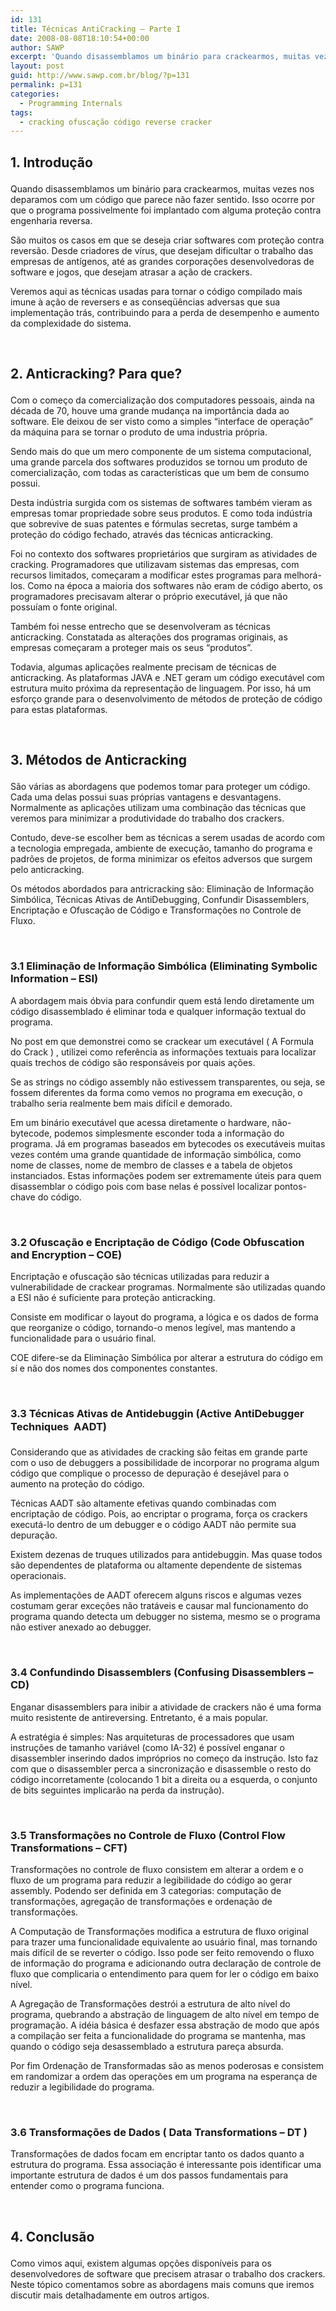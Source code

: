 ```yaml
---
id: 131
title: Técnicas AntiCracking – Parte I
date: 2008-08-08T18:10:54+00:00
author: SAWP
excerpt: 'Quando disassemblamos um binário para crackearmos, muitas vezes nos deparamos com um código que parece não fazer sentido. Isso ocorre por que o programa possivelmente foi implantado com alguma proteção contra engenharia reversa. '
layout: post
guid: http://www.sawp.com.br/blog/?p=131
permalink: p=131
categories:
  - Programming Internals
tags:
  - cracking ofuscação código reverse cracker
---
```

## 1. Introdução</p> 

Quando disassemblamos um binário para crackearmos, muitas vezes nos deparamos com um código que parece não fazer sentido. Isso ocorre por que o programa possivelmente foi implantado com alguma proteção contra engenharia reversa. 

São muitos os casos em que se deseja criar softwares com proteção contra reversão. Desde criadores de vírus, que desejam dificultar o trabalho das empresas de antígenos, até as grandes corporações desenvolvedoras de software e jogos, que desejam atrasar a ação de crackers.

Veremos aqui as técnicas usadas para tornar o código compilado mais imune à ação de reversers e as conseqüências adversas que sua implementação trás, contribuindo para a perda de desempenho e aumento da complexidade do sistema.

&nbsp;

## 2. Anticracking? Para que?</p> 

Com o começo da comercialização dos computadores pessoais, ainda na década de 70, houve uma grande mudança na importância dada ao software. Ele deixou de ser visto como a simples &#8220;interface de operação&#8221; da máquina para se tornar o produto de uma industria própria.

Sendo mais do que um mero componente de um sistema computacional, uma grande parcela dos softwares produzidos se tornou um produto de comercialização, com todas as características que um bem de consumo possui. 

Desta indústria surgida com os sistemas de softwares também vieram as empresas tomar propriedade sobre seus produtos. E como toda indústria que sobrevive de suas patentes e fórmulas secretas, surge também a proteção do código fechado, através das técnicas anticracking.

Foi no contexto dos softwares proprietários que surgiram as atividades de cracking. Programadores que utilizavam sistemas das empresas, com recursos limitados, começaram a modificar estes programas para melhorá-los. Como na época a maioria dos softwares não eram de código aberto, os programadores precisavam alterar o próprio executável, já que não possuíam o fonte original.

Também foi nesse entrecho que se desenvolveram as técnicas anticracking. Constatada as alterações dos programas originais, as empresas começaram a proteger mais os seus &#8220;produtos&#8221;. 

Todavia, algumas aplicações realmente precisam de técnicas de anticracking. As plataformas JAVA e .NET geram um código executável com estrutura muito próxima da representação de linguagem. Por isso, há um esforço grande para o desenvolvimento de métodos de proteção de código para estas plataformas.

&nbsp;

## 3. Métodos de Anticracking</p> 

São várias as abordagens que podemos tomar para proteger um código. Cada uma delas possui suas próprias vantagens e desvantagens. Normalmente as aplicações utilizam uma combinação das técnicas que veremos para minimizar a produtividade do trabalho dos crackers. 

Contudo, deve-se escolher bem as técnicas a serem usadas de acordo com a tecnologia empregada, ambiente de execução, tamanho do programa e padrões de projetos, de forma minimizar os efeitos adversos que surgem pelo anticracking.

Os métodos abordados para antricracking são: Eliminação de Informação Simbólica, Técnicas Ativas de AntiDebugging, Confundir Disassemblers, Encriptação e Ofuscação de Código e Transformações no Controle de Fluxo.

&nbsp;

### 3.1 Eliminação de Informação Simbólica (Eliminating Symbolic Information &#8211; ESI)</p> 

A abordagem mais óbvia para confundir quem está lendo diretamente um código disassemblado é eliminar toda e qualquer informação textual do programa. 

No post em que demonstrei como se crackear um executável ( A Formula do Crack ) , utilizei como referência as informações textuais para localizar quais trechos de código são responsáveis por quais ações.

Se as strings no código assembly não estivessem transparentes, ou seja, se fossem diferentes da forma como vemos no programa em execução, o trabalho seria realmente bem mais difícil e demorado. 

Em um binário executável que acessa diretamente o hardware, não-bytecode, podemos simplesmente esconder toda a informação do programa. Já em programas baseados em bytecodes os executáveis muitas vezes contém uma grande quantidade de informação simbólica, como nome de classes, nome de membro de classes e a tabela de objetos instanciados. Estas informações podem ser extremamente úteis para quem disassemblar o código pois com base nelas é possível localizar pontos-chave do código. 

&nbsp;

### 3.2 Ofuscação e Encriptação de Código (Code Obfuscation and Encryption &#8211; COE) </p> 

Encriptação e ofuscação são técnicas utilizadas para reduzir a vulnerabilidade de crackear programas. Normalmente são utilizadas quando a ESI não é suficiente para proteção anticracking.

Consiste em modificar o layout do programa, a lógica e os dados de forma que reorganize o código, tornando-o menos legível, mas mantendo a funcionalidade para o usuário final.

COE difere-se da Eliminação Simbólica por alterar a estrutura do código em sí e não dos nomes dos componentes constantes.

&nbsp;

### 3.3 Técnicas Ativas de Antidebuggin (Active AntiDebugger Techniques  AADT)</p> 

Considerando que as atividades de cracking são feitas em grande parte com o uso de debuggers a possibilidade de incorporar no programa algum código que complique o processo de depuração é desejável para o aumento na proteção do código.

Técnicas AADT são altamente efetivas quando combinadas com encriptação de código. Pois, ao encriptar o programa, força os crackers executá-lo dentro de um debugger e o código AADT não permite sua depuração.

Existem dezenas de truques utilizados para antidebuggin. Mas quase todos são dependentes de plataforma ou altamente dependente de sistemas operacionais.

As implementações de AADT oferecem alguns riscos e algumas vezes costumam gerar exceções não tratáveis e causar mal funcionamento do programa quando detecta um debugger no sistema, mesmo se o programa não estiver anexado ao debugger.

&nbsp;

### 3.4 Confundindo Disassemblers (Confusing Disassemblers &#8211; CD)</p> 

Enganar disassemblers para inibir a atividade de crackers não é uma forma muito resistente de antireversing. Entretanto, é a mais popular.

A estratégia é simples: Nas arquiteturas de processadores que usam instruções de tamanho variável (como IA-32) é possível enganar o disassembler inserindo dados impróprios no começo da instrução. Isto faz com que o disassembler perca a sincronização e disassemble o resto do código incorretamente (colocando 1 bit a direita ou a esquerda, o conjunto de bits seguintes implicarão na perda da instrução).

&nbsp;

### 3.5 Transformações no Controle de Fluxo (Control Flow Transformations &#8211; CFT)</p> 

Transformações no controle de fluxo consistem em alterar a ordem e o fluxo de um programa para reduzir a legibilidade do código ao gerar assembly. Podendo ser definida em 3 categorias: computação de transformações, agregação de transformações e ordenação de transformações.

A Computação de Transformações modifica a estrutura de fluxo original para trazer uma funcionalidade equivalente ao usuário final, mas tornando mais difícil de se reverter o código. Isso pode ser feito removendo o fluxo de informação do programa e adicionando outra declaração de controle de fluxo que complicaria o entendimento para quem for ler o código em baixo nível.

A Agregação de Transformações destrói a estrutura de alto nível do programa, quebrando a abstração de linguagem de alto nível em tempo de programação. A idéia básica é desfazer essa abstração de modo que após a compilação ser feita a funcionalidade do programa se mantenha, mas quando o código seja desassemblado a estrutura pareça absurda.

Por fim Ordenação de Transformadas são as menos poderosas e consistem em randomizar a ordem das operações em um programa na esperança de reduzir a legibilidade do programa.

&nbsp;

### 3.6 Transformações de Dados ( Data Transformations &#8211; DT )</p> 

Transformações de dados focam em encriptar tanto os dados quanto a estrutura do programa. Essa associação é interessante pois identificar uma importante estrutura de dados é um dos passos fundamentais para entender como o programa funciona. 

&nbsp;

## 4. Conclusão</p> 

Como vimos aqui, existem algumas opções disponíveis para os desenvolvedores de software que precisem atrasar o trabalho dos crackers. Neste tópico comentamos sobre as abordagens mais comuns que iremos discutir mais detalhadamente em outros artigos.
